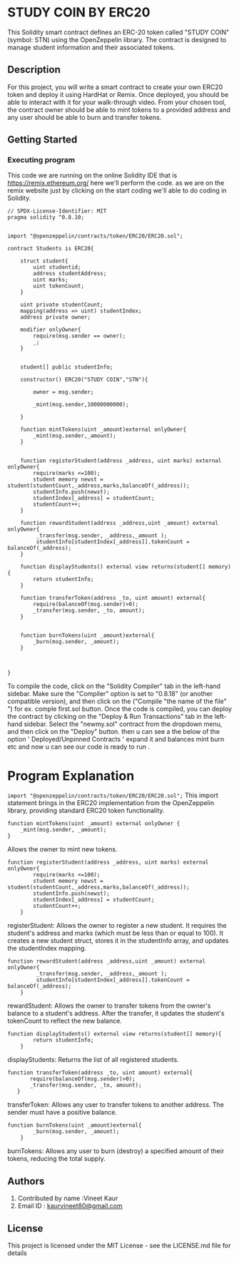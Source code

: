 # STUDY COIN BY ERC20

This Solidity smart contract defines an ERC-20 token called "STUDY COIN" (symbol: STN) using the OpenZeppelin library. The contract is designed to manage student information and their associated tokens.

## Description

For this project, you will write a smart contract to create your own ERC20 token and deploy it using HardHat or Remix. Once deployed, you should be able to interact with it for your walk-through video. From your chosen tool, the contract owner should be able to mint tokens to a provided address and any user should be able to burn and transfer tokens.

## Getting Started

### Executing program

This code we are running on the online Solidity IDE that is https://remix.ethereum.org/ here we'll perform the code. as we are on the remix website just by clicking on the start coding we'll able to do coding in Solidity.

```
// SPDX-License-Identifier: MIT
pragma solidity ^0.8.10;


import "@openzeppelin/contracts/token/ERC20/ERC20.sol";

contract Students is ERC20{

    struct student{
        uint studentid;
        address studentAddress;
        uint marks;
        uint tokenCount;
    }

    uint private studentCount;
    mapping(address => uint) studentIndex;
    address private owner;

    modifier onlyOwner{
        require(msg.sender == owner);
        _;
    }


    student[] public studentInfo;

    constructor() ERC20("STUDY COIN","STN"){

        owner = msg.sender;

        _mint(msg.sender,10000000000);

    }

    function mintTokens(uint _amount)external onlyOwner{
        _mint(msg.sender,_amount);
    }


    function registerStudent(address _address, uint marks) external onlyOwner{
        require(marks <=100);
        student memory newst = student(studentCount,_address,marks,balanceOf(_address));
        studentInfo.push(newst);
        studentIndex[_address] = studentCount;
        studentCount++;
    }

    function rewardStudent(address _address,uint _amount) external onlyOwner{
         _transfer(msg.sender, _address,_amount );
         studentInfo[studentIndex[_address]].tokenCount = balanceOf(_address);
    }

    function displayStudents() external view returns(student[] memory){
        return studentInfo;
    }

    function transferToken(address _to, uint amount) external{
        require(balanceOf(msg.sender)>0);
        _transfer(msg.sender, _to, amount);
    }


    function burnTokens(uint _amount)external{
        _burn(msg.sender, _amount);
    }



}
```

To compile the code, click on the "Solidity Compiler" tab in the left-hand sidebar. Make sure the "Compiler" option is set to "0.8.18" (or another compatible version), and then click on the ("Compile "the name of the file" ") for ex. comple first.sol button. Once the code is compiled, you can deploy the contract by clicking on the "Deploy & Run Transactions" tab in the left-hand sidebar. Select the "newmy.sol" contract from the dropdown menu, and then click on the "Deploy" button. then u can see a the below of the option ' Deployed/Unpinned Contracts ' expand it and balances mint burn etc and now u can see our code is ready to run .

# Program Explanation
```import "@openzeppelin/contracts/token/ERC20/ERC20.sol";```
This import statement brings in the ERC20 implementation from the OpenZeppelin library, providing standard ERC20 token functionality.

```
function mintTokens(uint _amount) external onlyOwner {
    _mint(msg.sender, _amount);
}
```
Allows the owner to mint new tokens.

```
function registerStudent(address _address, uint marks) external onlyOwner{
        require(marks <=100);
        student memory newst = student(studentCount,_address,marks,balanceOf(_address));
        studentInfo.push(newst);
        studentIndex[_address] = studentCount;
        studentCount++;
    }
```
registerStudent: Allows the owner to register a new student. It requires the student's address and marks (which must be less than or equal to 100). It creates a new student struct, stores it in the studentInfo array, and updates the studentIndex mapping.

```
function rewardStudent(address _address,uint _amount) external onlyOwner{
         _transfer(msg.sender, _address,_amount );
         studentInfo[studentIndex[_address]].tokenCount = balanceOf(_address);
    }
```
rewardStudent: Allows the owner to transfer tokens from the owner's balance to a student's address. After the transfer, it updates the student's tokenCount to reflect the new balance.

```
function displayStudents() external view returns(student[] memory){
        return studentInfo;
    }
```
displayStudents: Returns the list of all registered students.

 ```
function transferToken(address _to, uint amount) external{
        require(balanceOf(msg.sender)>0);
        _transfer(msg.sender, _to, amount);
    }
```
transferToken: Allows any user to transfer tokens to another address. The sender must have a positive balance.

```
function burnTokens(uint _amount)external{
        _burn(msg.sender, _amount);
    }
```
burnTokens: Allows any user to burn (destroy) a specified amount of their tokens, reducing the total supply.

## Authors

1. Contributed by name :Vineet Kaur 
2. Email ID : kaurvineet80@gmail.com


## License

This project is licensed under the MIT License - see the LICENSE.md file for details
